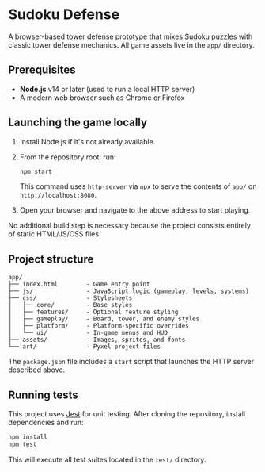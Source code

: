# Sudoku Defense

A browser-based tower defense prototype that mixes Sudoku puzzles with classic tower defense mechanics. All game assets live in the `app/` directory.

## Prerequisites

- **Node.js** v14 or later (used to run a local HTTP server)
- A modern web browser such as Chrome or Firefox

## Launching the game locally

1. Install Node.js if it's not already available.
2. From the repository root, run:

   ```bash
   npm start
   ```

   This command uses `http-server` via `npx` to serve the contents of `app/` on `http://localhost:8080`.
3. Open your browser and navigate to the above address to start playing.

No additional build step is necessary because the project consists entirely of static HTML/JS/CSS files.

## Project structure

```
app/
├── index.html        - Game entry point
├── js/               - JavaScript logic (gameplay, levels, systems)
├── css/              - Stylesheets
│   ├── core/         - Base styles
│   ├── features/     - Optional feature styling
│   ├── gameplay/     - Board, tower, and enemy styles
│   ├── platform/     - Platform-specific overrides
│   └── ui/           - In‑game menus and HUD
├── assets/           - Images, sprites, and fonts
└── art/              - Pyxel project files
```

The `package.json` file includes a `start` script that launches the HTTP server described above.

## Running tests

This project uses [Jest](https://jestjs.io/) for unit testing. After cloning the repository, install dependencies and run:

```bash
npm install
npm test
```

This will execute all test suites located in the `test/` directory.
